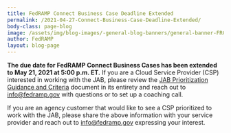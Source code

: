 ```yaml
---
title: FedRAMP Connect Business Case Deadline Extended
permalink: /2021-04-27-Connect-Business-Case-Deadline-Extended/
body-class: page-blog
image: /assets/img/blog-images/-general-blog-banners/general-banner-FRConnect.png
author: FedRAMP
layout: blog-page
---
```

**The due date for FedRAMP Connect Business Cases has been extended to May 21, 2021 at 5:00 p.m. ET.** If you are a Cloud Service Provider (CSP) interested in working with the JAB, please review the <a href="https://www.fedramp.gov/assets/resources/documents/CSP_JAB_P-ATO_Prioritization_Criteria_and_Guidance.pdf">JAB Prioritization Guidance and Criteria</a> document in its entirety and reach out to <a href="mailto:info@fedramp.gov">info@fedramp.gov</a> with questions or to set up a coaching call.


If you are an agency customer that would like to see a CSP prioritized to work with the JAB, please share the above information with your service provider and reach out to <a href="mailto:info@fedramp.gov">info@fedramp.gov</a> expressing your interest.
